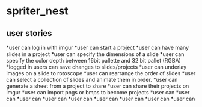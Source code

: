 # spriter_nest
## user stories
*user can log in with imgur
*user can start a project
*user can have many slides in a project
*user can specify the dimensions of a slide
*user can specify the color depth between 16bit pallette and 32 bit pallet (RGBA)
*logged in users can save changes to slides/projects
*user can underlay images on a slide to rotoscope
*user can rearrange the order of slides
*user can select a collection of slides and animate them in order.
*user can generate a sheet from a project to share
*user can share their projects on imgur
*user can import pngs or bmps to become projects
*user can 
*user can 
*user can 
*user can 
*user can 
*user can 
*user can 
*user can 
*user can 